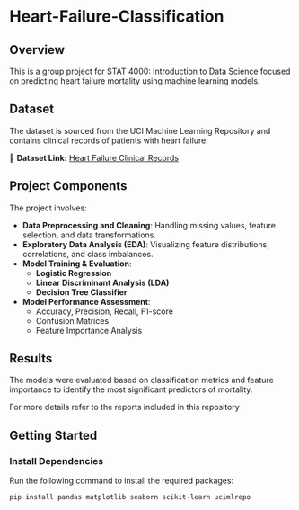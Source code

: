 # Heart-Failure-Classification

## Overview
This is a group project for STAT 4000: Introduction to Data Science focused on predicting heart failure mortality using machine learning models.

## Dataset
The dataset is sourced from the UCI Machine Learning Repository and contains clinical records of patients with heart failure.

🔗 **Dataset Link:** [Heart Failure Clinical Records](https://archive.ics.uci.edu/dataset/519/heart+failure+clinical+records)

## Project Components
The project involves:
- **Data Preprocessing and Cleaning**: Handling missing values, feature selection, and data transformations.
- **Exploratory Data Analysis (EDA)**: Visualizing feature distributions, correlations, and class imbalances.
- **Model Training & Evaluation**:
  - **Logistic Regression**
  - **Linear Discriminant Analysis (LDA)**
  - **Decision Tree Classifier**
- **Model Performance Assessment**:
  - Accuracy, Precision, Recall, F1-score
  - Confusion Matrices
  - Feature Importance Analysis

## Results
The models were evaluated based on classification metrics and feature importance to identify the most significant predictors of mortality.

For more details refer to the reports included in this repository

## Getting Started
### Install Dependencies
Run the following command to install the required packages:
```bash
pip install pandas matplotlib seaborn scikit-learn ucimlrepo
